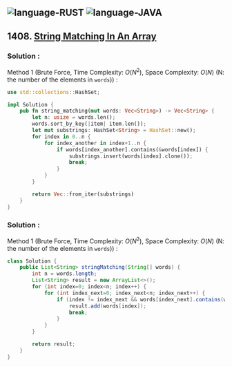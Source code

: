 ![language-RUST](https://img.shields.io/badge/RUST-8d4004?style=for-the-badge&logo=RUST)
![language-JAVA](https://img.shields.io/badge/Java-ED8B00?style=for-the-badge&logo=openjdk)
---

## 1408. [String Matching In An Array](https://leetcode.com/problems/string-matching-in-an-array)

### Solution :

Method 1 (Brute Force, Time Complexity: $O(N^2)$, Space Complexity: $O(N)$ (N: the number of the elements in `words`)) :
```rust
use std::collections::HashSet;

impl Solution {
    pub fn string_matching(mut words: Vec<String>) -> Vec<String> {
        let n: usize = words.len();
        words.sort_by_key(|item| item.len());
        let mut substrings: HashSet<String> = HashSet::new();
        for index in 0..n {
            for index_another in index+1..n {
                if words[index_another].contains(&words[index]) {
                    substrings.insert(words[index].clone());
                    break;
                }
            }
        }

        return Vec::from_iter(substrings)
    }
}
```

### Solution :

Method 1 (Brute Force, Time Complexity: $O(N^2)$, Space Complexity: $O(N)$ (N: the number of the elements in `words`)) :
```java
class Solution {
    public List<String> stringMatching(String[] words) {
        int n = words.length;
        List<String> result = new ArrayList<>();
        for (int index=0; index<n; index++) {
            for (int index_next=0; index_next<n; index_next++) {
                if (index != index_next && words[index_next].contains(words[index])) {
                    result.add(words[index]);
                    break;
                }
            }
        }

        return result;
    }
}
```
